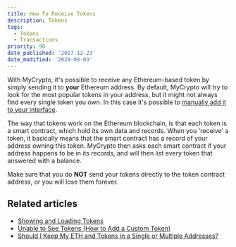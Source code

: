 ```yaml
---
title: How To Receive Tokens
description: Tokens
tags:
  - Tokens
  - Transactions
priority: 90
date_published: '2017-12-23'
date_modified: '2020-08-03'
---
```


With MyCrypto, it's possible to receive any Ethereum-based token by simply sending it to **your** Ethereum address. By default, MyCrypto will try to look for the most popular tokens in your address, but it might not always find every single token you own. In this case it's possible to [manually add it to your interface](/troubleshooting/tokens/adding-new-token-and-sending-custom-tokens).

The way that tokens work on the Ethereum blockchain, is that each token is a smart contract, which hold its own data and records. When you 'receive' a token, it basically means that the smart contract has a record of your address owning this token. MyCrypto then asks each smart contract if your address happens to be in its records, and will then list every token that answered with a balance.

Make sure that you do **NOT** send your tokens directly to the token contract address, or you will lose them forever.

## Related articles
* [Showing and Loading Tokens](/how-to/tokens/showing-and-loading-tokens)
* [Unable to See Tokens (How to Add a Custom Token)](/troubleshooting/tokens/adding-new-token-and-sending-custom-tokens)
* [Should I Keep My ETH and Tokens in a Single or Multiple Addresses?](/general-knowledge/ethereum-blockchain/should-i-keep-my-eth-or-tokens-in-single-or-multiple-addresses)
